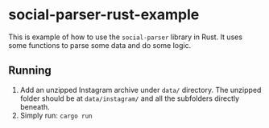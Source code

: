 # social-parser-rust-example

This is example of how to use the `social-parser` library in Rust. It uses some functions to parse some data and do some logic.

## Running

1. Add an unzipped Instagram archive under `data/` directory. The unzipped folder should be at `data/instagram/` and all the subfolders directly beneath.
2. Simply run: `cargo run`

